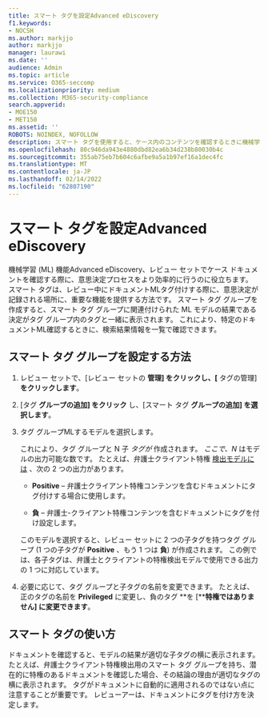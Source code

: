 ```yaml
---
title: スマート タグを設定Advanced eDiscovery
f1.keywords:
- NOCSH
ms.author: markjjo
author: markjjo
manager: laurawi
ms.date: ''
audience: Admin
ms.topic: article
ms.service: O365-seccomp
ms.localizationpriority: medium
ms.collection: M365-security-compliance
search.appverid:
- MOE150
- MET150
ms.assetid: ''
ROBOTS: NOINDEX, NOFOLLOW
description: スマート タグを使用すると、ケース内のコンテンツを確認するときに機械学習機能をAdvanced eDiscoveryできます。 スマート タグ グループを使用して、弁護士クライアント特権モデルなどの機械学習検出モデルの結果を表示します。
ms.openlocfilehash: 80c946da943e4880dbd82ea6b34d238b80030b4c
ms.sourcegitcommit: 355ab75eb7b604c6afbe9a5a1b97ef16a1dec4fc
ms.translationtype: MT
ms.contentlocale: ja-JP
ms.lasthandoff: 02/14/2022
ms.locfileid: "62807190"
---
```

# <a name="set-up-smart-tags-in-advanced-ediscovery"></a>スマート タグを設定Advanced eDiscovery

機械学習 (ML) 機能Advanced eDiscovery、レビュー セットでケース ドキュメントを確認する際に、意思決定プロセスをより効率的に行うのに役立ちます。 スマート タグは、レビュー中にドキュメントMLタグ付けする際に、意思決定が記録される場所に、重要な機能を提供する方法です。 スマート タグ グループを作成すると、スマート タグ グループに関連付けられた ML モデルの結果である決定がタグ グループ内のタグと一緒に表示されます。 これにより、特定のドキュメントML確認するときに、検索結果情報を一覧で確認できます。

## <a name="how-to-set-up-a-smart-tag-group"></a>スマート タグ グループを設定する方法

1. レビュー セットで、[レビュー セットの **管理] をクリックし、[** タグの管理] **をクリックします**。

2. [タグ **グループの追加] をクリック** し、[スマート タグ **グループの追加] を選択します**。

3. タグ グループMLするモデルを選択します。
    
   これにより、タグ グループと N 子 *タグが* 作成されます。 *ここで、N* はモデルの出力可能な数です。 たとえば、弁護士クライアント特権 [検出モデルには](attorney-privilege-detection.md) 、次の 2 つの出力があります。 

   - **Positive** – 弁護士クライアント特権コンテンツを含むドキュメントにタグ付けする場合に使用します。
   
   - **負** – 弁護士-クライアント特権コンテンツを含むドキュメントにタグを付け設定します。
    
    このモデルを選択すると、レビュー セットに 2 つの子タグを持つタグ グループ (1 つの子タグが **Positive** 、もう 1 つは **負**) が作成されます。 この例では、各子タグは、弁護士とクライアントの特権検出モデルで使用できる出力の 1 つに対応しています。

4. 必要に応じて、タグ グループと子タグの名前を変更できます。 たとえば、正のタグの名前を **Privileged** に変更し、負のタグ **を [****特権ではありません] に変更できます**。

## <a name="how-to-use-smart-tags"></a>スマート タグの使い方

ドキュメントを確認すると、モデルの結果が適切な子タグの横に表示されます。 たとえば、弁護士クライアント特権検出用のスマート タグ グループを持ち、潜在的に特権のあるドキュメントを確認した場合、その結論の理由が適切なタグの横に表示されます。 タグがドキュメントに自動的に適用されるのではない点に注意することが重要です。 レビューアーは、ドキュメントにタグを付け方を決定します。
